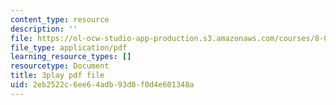 ```yaml
---
content_type: resource
description: ''
file: https://ol-ocw-studio-app-production.s3.amazonaws.com/courses/8-01sc-classical-mechanics-fall-2016/2eb2522c6ee64adb93d0f0d4e601348a_4ZnijNan49U.pdf
file_type: application/pdf
learning_resource_types: []
resourcetype: Document
title: 3play pdf file
uid: 2eb2522c-6ee6-4adb-93d0-f0d4e601348a
---
```

